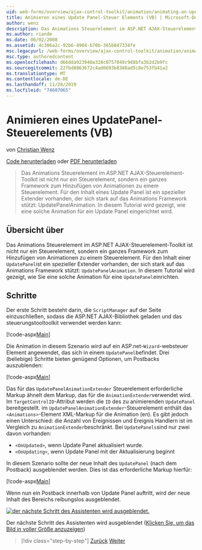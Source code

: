 ```yaml
---
uid: web-forms/overview/ajax-control-toolkit/animation/animating-an-updatepanel-control-vb
title: Animieren eines Update Panel-Steuer Elements (VB) | Microsoft-Dokumentation
author: wenz
description: Das Animations Steuerelement im ASP.NET AJAX-Steuerelement-Toolkit ist nicht nur ein Steuerelement, sondern ein ganzes Framework zum Hinzufügen von Animationen zu einem Steuerelement. Für den Inhalt eines...
ms.author: riande
ms.date: 06/02/2008
ms.assetid: 4c306a2c-92b6-4904-b70b-365b847334fe
msc.legacyurl: /web-forms/overview/ajax-control-toolkit/animation/animating-an-updatepanel-control-vb
msc.type: authoredcontent
ms.openlocfilehash: d66dda923940a328c0757049c9d8bfa3b2d2b9fc
ms.sourcegitcommit: 22fbd8863672c4ad6693b8388ad5c8e753fb41a2
ms.translationtype: MT
ms.contentlocale: de-DE
ms.lasthandoff: 11/28/2019
ms.locfileid: "74607065"
---
```

# <a name="animating-an-updatepanel-control-vb"></a>Animieren eines UpdatePanel-Steuerelements (VB)

von [Christian Wenz](https://github.com/wenz)

[Code herunterladen](https://download.microsoft.com/download/9/3/f/93f8daea-bebd-4821-833b-95205389c7d0/UpdatePanelAnimation1.vb.zip) oder [PDF herunterladen](https://download.microsoft.com/download/b/6/a/b6ae89ee-df69-4c87-9bfb-ad1eb2b23373/updatepanelanimation1VB.pdf)

> Das Animations Steuerelement im ASP.NET AJAX-Steuerelement-Toolkit ist nicht nur ein Steuerelement, sondern ein ganzes Framework zum Hinzufügen von Animationen zu einem Steuerelement. Für den Inhalt eines Update Panel ist ein spezieller Extender vorhanden, der sich stark auf das Animations Framework stützt: UpdatePanelAnimation. In diesem Tutorial wird gezeigt, wie eine solche Animation für ein Update Panel eingerichtet wird.

## <a name="overview"></a>Übersicht über

Das Animations Steuerelement im ASP.NET AJAX-Steuerelement-Toolkit ist nicht nur ein Steuerelement, sondern ein ganzes Framework zum Hinzufügen von Animationen zu einem Steuerelement. Für den Inhalt einer `UpdatePanel`ist ein spezieller Extender vorhanden, der sich stark auf das Animations Framework stützt: `UpdatePanelAnimation`. In diesem Tutorial wird gezeigt, wie Sie eine solche Animation für eine `UpdatePanel`einrichten.

## <a name="steps"></a>Schritte

Der erste Schritt besteht darin, die `ScriptManager` auf der Seite einzuschließen, sodass die ASP.NET AJAX-Bibliothek geladen und das steuerungstooltoolkit verwendet werden kann:

[!code-aspx[Main](animating-an-updatepanel-control-vb/samples/sample1.aspx)]

Die Animation in diesem Szenario wird auf ein ASP.net-`Wizard`-websteuer Element angewendet, das sich in einem `UpdatePanel`befindet. Drei (beliebige) Schritte bieten genügend Optionen, um Postbacks auszublenden:

[!code-aspx[Main](animating-an-updatepanel-control-vb/samples/sample2.aspx)]

Das für das `UpdatePanelAnimationExtender` Steuerelement erforderliche Markup ähnelt dem Markup, das für die `AnimationExtender`verwendet wird. Im `TargetControlID`-Attribut werden die `ID` des zu animierenden `UpdatePanel` bereitgestellt. im `UpdatePanelAnimationExtender`-Steuerelement enthält das `<Animations>`-Element XML-Markup für die Animation (en). Es gibt jedoch einen Unterschied: die Anzahl von Ereignissen und Ereignis Handlern ist im Vergleich zu `AnimationExtender`beschränkt. Bei `UpdatePanels`sind nur zwei davon vorhanden:

- `<OnUpdated>`, wenn Update Panel aktualisiert wurde.
- `<OnUpdating>`, wenn Update Panel mit der Aktualisierung beginnt

In diesem Szenario sollte der neue Inhalt des `UpdatePanel` (nach dem Postback) ausgeblendet werden. Dies ist das erforderliche Markup hierfür:

[!code-aspx[Main](animating-an-updatepanel-control-vb/samples/sample3.aspx)]

Wenn nun ein Postback innerhalb von Update Panel auftritt, wird der neue Inhalt des Bereichs reibungslos ausgeblendet.

[![der nächste Schritt des Assistenten wird ausgeblendet.](animating-an-updatepanel-control-vb/_static/image2.png)](animating-an-updatepanel-control-vb/_static/image1.png)

Der nächste Schritt des Assistenten wird ausgeblendet ([Klicken Sie, um das Bild in voller Größe anzuzeigen](animating-an-updatepanel-control-vb/_static/image3.png))

> [!div class="step-by-step"]
> [Zurück](changing-an-animation-using-client-side-code-vb.md)
> [Weiter](dynamically-controlling-updatepanel-animations-vb.md)
